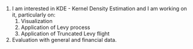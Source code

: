 1. I am interested in KDE - Kernel Density Estimation and I am working on it, particularly on:
   1. Visualization
   2. Application of Levy process
   3. Application of Truncated Levy flight
2. Evaluation with general and financial data.
